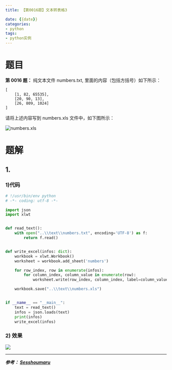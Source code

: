 ```yaml
---
title: 【第0016题】文本转表格3

date: {{date}}
categories:
- python
tags:
- python实例
---
```


# 题目
**第 0016 题：** 纯文本文件 numbers.txt, 里面的内容（包括方括号）如下所示：

    [
    	[1, 82, 65535],
    	[20, 90, 13],
    	[26, 809, 1024]
    ]

请将上述内容写到 numbers.xls 文件中，如下图所示：

![numbers.xls](http://i.imgur.com/iuz0Pbv.png)

# 题解
## 1.

### 1)代码
```python
# !/usr/bin/env python
# -*- coding: utf-8 -*-

import json
import xlwt


def read_text():
    with open("..\\text\\numbers.txt", encoding='UTF-8') as f:
        return f.read()


def write_excel(infos: dict):
    workbook = xlwt.Workbook()
    worksheet = workbook.add_sheet('numbers')

    for row_index, row in enumerate(infos):
        for column_index, column_value in enumerate(row):
            worksheet.write(row_index, column_index, label=column_value)

    workbook.save("..\\text\\numbers.xls")


if __name__ == "__main__":
    text = read_text()
    infos = json.loads(text)
    print(infos)
    write_excel(infos)

```

### 2) 效果

![](https://i.loli.net/2019/12/08/LUhZyqPjxBGmFwV.jpg)

---
***参考：
[Sesshoumaru](https://github.com/Sesshoumaru/python-exercise/blob/master/0016/0016.py)***
